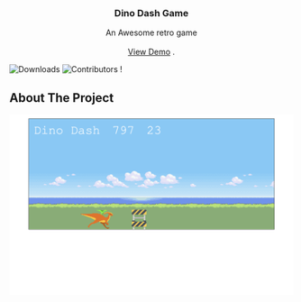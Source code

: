 <br/>
<p align="center">
  <h3 align="center">Dino Dash Game</h3>

  <p align="center">
    An Awesome retro game 
    <br/>
    <br/>
    <a href="https://github.com/Azizo93/ks-dino-dash">View Demo</a>
    .
  </p>
</p>

![Downloads](https://img.shields.io/github/downloads/Azizo93/ks-dino-dash/total) ![Contributors](https://img.shields.io/github/contributors/Azizo93/ks-dino-dash?color=dark-green) !

## About The Project

![Screen Shot](./images/Screenshot%202024-02-14%20at%2018.55.35.png)




 
